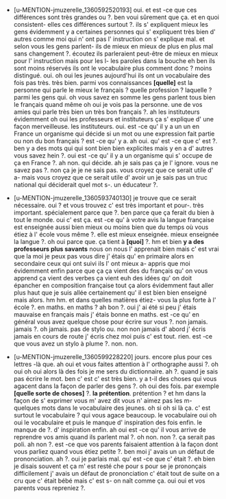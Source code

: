  * [u-MENTION-jmuzerelle_1360592520193]
	oui.
	 et est -ce que ces différences sont très grandes ou ?.
	 ben voui sûrement que ça.
	 et en quoi consistent- elles ces différences surtout ?.
	 ils s' expliquent mieux les gens évidemment y a certaines personnes qui s' expliquent très bien d' autres comme moi qui n' ont pas l' instruction on s' explique mal.
	 et selon vous les gens parlent- ils de mieux en mieux de plus en plus mal sans changement ?.
	 écoutez ils parleraient peut-être de mieux en mieux pour l' instruction mais pour les l- les paroles dans la bouche eh ben ils sont moins réservés ils ont le vocabulaire plus comment donc ? moins distingué.
	 oui.
	 oh oui les jeunes aujourd'hui ils ont un vocabulaire des fois pas très.
	 très bien.
	 parmi vos connaissances **[quelle]** est la personne qui parle le mieux le français ? quelle profession ? laquelle ? parmi les gens qui.
	 oh vous savez en somme les gens parlent tous bien le français quand même oh oui je vois pas la personne.
	 une de vos amies qui parle très bien un très bon français ?.
	 ah les instituteurs évidemment oh oui les professeurs et instituteurs ça s' explique d' une façon merveilleuse.
	 les instituteurs.
	 oui.
	 est -ce qu' il y a un un en France un organisme qui décide si un mot ou une expression fait partie ou non du bon français ? est -ce qu' y a.
	 ah oui.
	 qu' est -ce que c' est ?.
	 ben y a des mots qui qui sont bien bien explicites mais y en a d' autres vous savez hein ?.
	 oui est -ce qu' il y a un organisme qui s' occupe de ça en France ?.
	 ah non.
	 qui décide.
	 ah je sais pas ça je l' ignore.
	 vous ne savez pas ?.
	 non ça je je ne sais pas.
	 vous croyez que ce serait utile d' a- mais vous croyez que ce serait utile d' avoir un je sais pas un truc national qui déciderait quel mot s-.
	 un éducateur ?.
	
 * [u-MENTION-jmuzerelle_1360593740130]
	 je trouve que ce serait nécessaire.
	 oui ? et vous trouvez c' est très important et pour-.
	 très important.
	 spécialement parce que ?.
	 ben parce que ça ferait du bien à tout le monde.
	 oui c' est ça.
	 est -ce qu' à votre avis la langue française est enseignée aussi bien mieux ou moins bien que du temps où vous étiez à l' école vous même ?.
	 elle est mieux enseignée.
	 mieux enseignée la langue ?.
	 oh oui parce que.
	 ça tient à **[quoi]** ?.
	 hm et bien **y a des professeurs plus savants** nous on nous l' apprenait bien mais c' est vrai que la moi je peux pas vous dire j' étais qu' en primaire alors en secondaire ceux qui ont suivi ils l' ont mieux a- appris que moi évidemment enfin parce que ça ça vient des du français qu' on vous apprend ça vient des verbes ça vient euh des idées qu' on doit épancher en composition française tout ça alors évidemment faut aller plus haut que je suis allée certainement qu' il est bien bien enseigné mais alors.
	 hm hm.
	 et dans quelles matières étiez- vous la plus forte à l' école ?.
	 en maths.
	 en maths ? ah bon ?.
	 oui j' ai été si peu j' étais mauvaise en français mais j' étais bonne en maths.
	 est -ce qu' en général vous avez quelque chose pour écrire sur vous ?.
	 non jamais.
	 jamais ?.
	 oh jamais.
	 pas de stylo ou.
	 non non jamais d' abord j' écris jamais en cours de route j' écris chez moi puis c' est tout.
	 rien.
	 est -ce que vous avez un stylo à plume ?.
	 non.
	 non.
	
 * [u-MENTION-jmuzerelle_1360599228220]
	jours.
	 encore plus pour ces lettres -là que.
	 ah oui et vous faites attention à l' orthographe aussi ?.
	 oh oui oh oui alors là des fois je me sers du dictionnaire.
	 ah ?.
	 quand je sais pas écrire le mot.
	 ben c' est c' est très bien.
	 y a t-il des choses qui vous agacent dans la façon de parler des gens ?.
	 oh oui des fois.
	 par exemple **[quelle sorte de choses]** ?.
	 **la prétention**.
	 prétention ? et hm dans la façon de s' exprimer vous m' avez dit vous n' aimez pas les m- quelques mots dans le vocabulaire des jeunes.
	 oh si oh si là ça.
	 c' est surtout le vocabulaire ? qui vous agace beaucoup.
	 le vocabulaire oui oh oui le vocabulaire et puis le manque d' inspiration des fois enfin.
	 le manque de ?.
	 d' inspiration enfin.
	 ah oui est -ce qu' il vous arrive de reprendre vos amis quand ils parlent mal ?.
	 oh non.
	 non ?.
	 ça serait pas poli.
	 ah non ?.
	 est -ce que vos parents faisaient attention à la façon dont vous parliez quand vous étiez petite ?.
	 ben moi j' avais un un défaut de prononciation.
	 ah ?.
	 oui je parlais mal.
	 qu' est -ce que c' était ?.
	 eh bien je disais souvent et ça m' est resté che pour s pour se je prononçais difficilement j' avais un défaut de prononciation c' était tout de suite on a cru que c' était bébé mais c' est s- on naît comme ça.
	 oui oui et vos parents vous repreniez ?.
	
